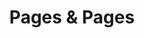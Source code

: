 ---
title: "Pages & Pages"
url: /honolulu/pages-and-pages-rodgers-boulevard-2/
shop: convenience
---